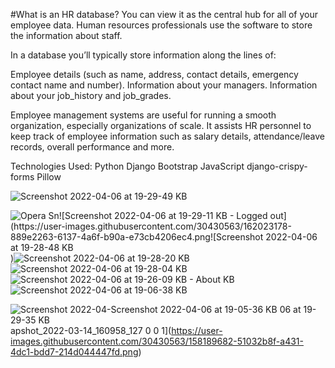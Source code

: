 #What is an HR database?
You can view it as the central hub for all of your employee data. Human resources professionals use the software to store the information about staff.

In a database you’ll typically store information along the lines of:

Employee details (such as name, address, contact details, emergency contact name and number).
Information about your managers.
Information about your job_history and job_grades.

Employee management systems are useful for running a smooth organization, especially organizations of scale. It assists HR personnel to keep track of employee information such as salary details, attendance/leave records, overall performance and more.

Technologies Used:
    Python
    Django
    Bootstrap
    JavaScript
    django-crispy-forms
    Pillow

![Screenshot 2022-04-06 at 19-29-49 KB](https://user-images.githubusercontent.com/30430563/162023162-1293b538-f348-4c16-b76f-abd5706abc02.png)


![Opera Sn![Screenshot 2022-04-06 at 19-29-11 KB - Logged out](https://user-images.githubusercontent.com/30430563/162023178-889e2263-6137-4a6f-b90a-e73cb4206ec4.png![Screenshot 2022-04-06 at 19-28-48 KB](https://user-images.githubusercontent.com/30430563/162023187-6bdcace3-1077-4673-a012-22d73d944e40.png)
)![Screenshot 2022-04-06 at 19-28-20 KB](https://user-images.githubusercontent.com/30430563/162023194-b96bb5ab-f4a9-4f36-b878-9d1ff2649baf.png)
![Screenshot 2022-04-06 at 19-28-04 KB](https://user-images.githubusercontent.com/30430563/162023202-da1b1f35-16b9-48bf-a02b-e8348915c263.png)
![Screenshot 2022-04-06 at 19-26-09 KB - About KB](https://user-images.githubusercontent.com/30430563/162023210-468ff6a4-9b4c-4d16-949d-36ce6b2dc69c.png)
![Screenshot 2022-04-06 at 19-06-38 KB](https://user-images.githubusercontent.com/30430563/162023218-13ebbf3f-6931-493a-ba37-9d91a2b3a44e.png)

![Screenshot 2022-04-![Screenshot 2022-04-06 at 19-05-36 KB](https://user-images.githubusercontent.com/30430563/162023230-af6573bb-9629-4dc4-b9f8-3d75d24f3449.png)
06 at 19-29-35 KB](https://user-images.githubusercontent.com/30430563/162023170-6a58f87c-efbb-4af3-8148-3bcc78cf174f.png)
apshot_2022-03-14_160958_127 0 0 1](https://user-images.githubusercontent.com/30430563/158189682-51032b8f-a431-4dc1-bdd7-214d044447fd.png)
